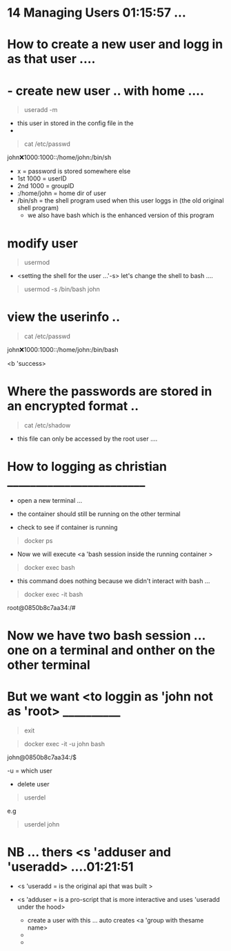 # 14 Managing Users       01:15:57           ... 

# How to create a new user and logg in as that user .... 

# - create new user .. with home ....
> useradd -m <username> 

- this user in stored in the config file in the <etc dir> 
- <To see user account info>
> cat /etc/passwd

john:x:1000:1000::/home/john:/bin/sh

- x = password is stored somewhere else
- 1st 1000 = userID 
- 2nd 1000 = groupID
- :/home/john = home dir of user 
- /bin/sh  = the shell program used when this user loggs in (the old original shell program)
    - we also have bash which is the enhanced version of this program














#  modify user 
> usermod 

- <setting the shell for the user ...'-s>
let's change the shell to bash .... 
> usermod -s /bin/bash john 

 

# view the userinfo ..
> cat /etc/passwd

john:x:1000:1000::/home/john:/bin/bash


<b 'success> 








# Where the passwords are stored in  an encrypted format ..

> cat /etc/shadow

- this file can only be accessed by the root user ....


















# How to logging as christian ________________________
- open a new terminal ...
- the container should still be running on the other terminal 

- check to see if container is running 
> docker ps

- Now we will execute <a 'bash session inside the running container > 

> docker exec <containerID> bash 
- this command does nothing because we didn't interact with bash ... 

> docker exec -it <containerID> bash

root@0850b8c7aa34:/#

# Now we have two bash session ... one on a terminal and onther on the other terminal

# But we want <to loggin  as 'john not as 'root> __________

> exit 

> docker exec -it -u john <containerID> bash

john@0850b8c7aa34:/$

-u = which user 














- delete user 
> userdel <username>

e.g 

> userdel john















# NB ... thers <s 'adduser and 'useradd> ....01:21:51
- <s 'useradd = is the original api that was built >

- <s 'adduser = is a pro-script that is more interactive and uses 'useradd under the hood> 
    - create a user with this ... auto creates <a 'group with thesame name>
    - <home dir created >
    - <your promt to set password> 